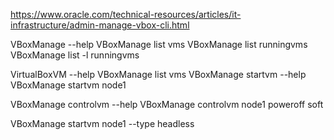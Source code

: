https://www.oracle.com/technical-resources/articles/it-infrastructure/admin-manage-vbox-cli.html




VBoxManage --help
VBoxManage list vms
VBoxManage list runningvms
VBoxManage list -l runningvms


VirtualBoxVM --help
VBoxManage list vms
VBoxManage startvm --help
VBoxManage startvm node1

VBoxManage controlvm --help
VBoxManage controlvm node1 poweroff soft

VBoxManage startvm node1 --type headless


